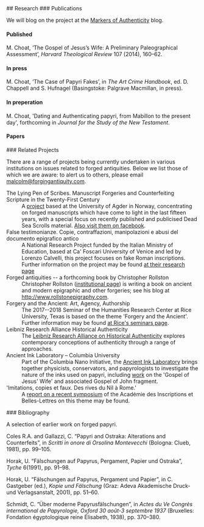 
<a name="research"/>
## Research


<a name="publications"/>
### Publications

We will blog on the project at the [Markers of Authenticity](https://markersofauthenticity.wordpress.com) blog.

#### Published

M. Choat, ‘The Gospel of Jesus’s Wife: A Preliminary Paleographical Assessment’, *Harvard Theological Review* 107 (2014), 160–62.

#### In press

M. Choat, ‘The Case of Papyri Fakes’, in *The Art Crime Handbook*, ed. D. Chappell and S. Hufnagel (Basingstoke: Palgrave Macmillan, in press).

#### In preperation

M. Choat, 'Dating and Authenticating papyri, from Mabillon to the present day', forthcoming in *Journal for the Study of the New Testament*.

#### Papers

<a name="related"/>
### Related Projects

There are a range of projects being currently undertaken in various
institutions on issues related to forged antiquities. Below we list those
of which we are aware: to alert us to others, please email [malcolm@forgingantiquity.com](mailto:malcolm@forgingantiquity.com).



<dl>

<dt> The Lying Pen of Scribes. Manuscript Forgeries and Counterfeiting Scripture in the Twenty-First Century</dt>
<dd>A <a href="https://lyingpen.com">project</a> based at the University of Agder in Norway, concentrating on forged manuscripts which have come
to light in the last fifteen years, with a special focus on recently published and publicised Dead Sea Scrolls material. <a href="https://www.facebook.com/lyingpen/">Also visit them on facebook</a>.</dd>



<dt>False testimonianze. Copie, contraffazioni, manipolazioni e abusi del documento epigrafico antico</dt>
<dd> A National Research Project funded by the Italian Ministry of Education, based at Ca' Foscari 
University of Venice and led by Lorenzo Calvelli, this project focuses on fake Roman inscriptions. 
Further information on the project may be found <a href="https://www.aiegl.org/blogreader/research-project-on-epigraphic-forgeries.html">at their research page</a> </dd>

<dt>Forged antiquities -- a forthcoming book by Christopher Rollston</dt>
<dd> Christopher Rollston (<a href="https://cnelc.columbian.gwu.edu/christopher-rollston">institutional page</a>) is writing a book on
ancient and modern epigraphic and other forgeries; see his blog at <a href="http://www.rollstonepigraphy.com">http://www.rollstonepigraphy.com</a>. </dd>

<dt>Forgery and the Ancient: Art, Agency, Authorship</dt>
<dd> The 2017--2018 Seminar of the Humanities Research Center at Rice University, Texas is based on the theme 
'Forgery and the Ancient'. Further information may be found <a href="http://hrc.rice.edu/rice-seminars/node/38">at Rice's seminars page</a>.</dd>

<dt>Leibniz Research Alliance Historical Authenticity</dt>
<dd> The <a href="http://www.leibniz-historische-authentizitaet.de/en/start/">Leibniz Research Alliance on Historical Authenticity</a> explores contemporary conceptions of authenticity through
a range of approaches.</dd>

<dt>Ancient Ink Laboratory – Columbia University</dt>
<dd> Part of the Columbia Nano Initiative, the <a href="http://cni.columbia.edu/ancient-ink-lab/">Ancient Ink Laboratory</a> brings together physicists, conservators, and papyrologists to investigate the nature of the inks used on papyri, including <a href="http://cni.columbia.edu/publications-reports-and-presentations">work</a> on the 'Gospel of Jesus' Wife' and associated Gospel of John fragment.</dd>

<dt>'Imitations, copies et faux. Des rives du Nil à Rome.'</dt>
<dd> A <a href="http://www.aibl.fr/seances-et-manifestations/colloques-et-journees-d-etudes-313/colloques-et-journees-d-etudes-524/article/imitations-copies-et-faux-des?lang=fr">report on a recent symposium</a> of the Académie des Inscriptions et Belles-Lettres on this theme
may be found.</dd>

</dl>

<a name="bibliography"/>
### Bibliography

A selection of earlier work on forged papyri.

Coles R.A. and Gallazzi, C. “Papyri and Ostraka: Alterations and Counterfeits”, in *Scritti in onore di Orsolina Montevecchi* (Bologna: Clueb, 1981), pp. 99–105.

Horak, U. “Fälschungen auf Papyrus, Pergament, Papier und Ostraka”, *Tyche* 6(1991), pp. 91–98.

Horak, U. “Fälschungen auf Papyrus, Pergament und Papier”, in C. Gastgeber (ed.), *Kopie und Fälschung* (Graz: Adeva Akademische Druck- und Verlagsanstalt, 2001), pp. 51–60.

Schmidt, C. “Über moderne Papyrusfälschungen”, in *Actes du Ve Congrès international de Papyrologie, Oxford 30 août-3 septembre 1937* (Bruxelles: Fondation égyptologique reine Élisabeth, 1938), pp. 370–380.


